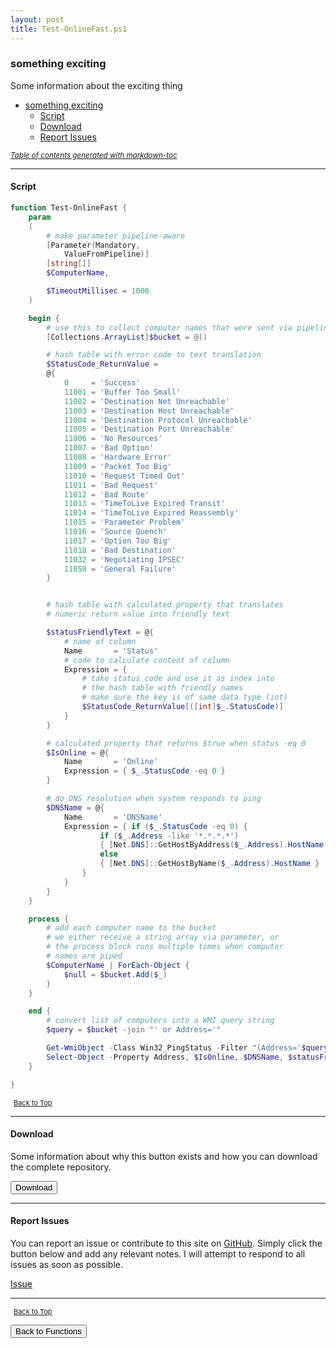 ```yaml
---
layout: post
title: Test-OnlineFast.ps1
---
```


### something exciting

Some information about the exciting thing

- [something exciting](#something-exciting)
  - [Script](#script)
  - [Download](#download)
  - [Report Issues](#report-issues)

<small><i><a href='http://ecotrust-canada.github.io/markdown-toc/'>Table of contents generated with markdown-toc</a></i></small>

---

#### Script

```powershell
function Test-OnlineFast {
    param
    (
        # make parameter pipeline-aware
        [Parameter(Mandatory,
            ValueFromPipeline)]
        [string[]]
        $ComputerName,

        $TimeoutMillisec = 1000
    )

    begin {
        # use this to collect computer names that were sent via pipeline
        [Collections.ArrayList]$bucket = @()

        # hash table with error code to text translation
        $StatusCode_ReturnValue =
        @{
            0     = 'Success'
            11001 = 'Buffer Too Small'
            11002 = 'Destination Net Unreachable'
            11003 = 'Destination Host Unreachable'
            11004 = 'Destination Protocol Unreachable'
            11005 = 'Destination Port Unreachable'
            11006 = 'No Resources'
            11007 = 'Bad Option'
            11008 = 'Hardware Error'
            11009 = 'Packet Too Big'
            11010 = 'Request Timed Out'
            11011 = 'Bad Request'
            11012 = 'Bad Route'
            11013 = 'TimeToLive Expired Transit'
            11014 = 'TimeToLive Expired Reassembly'
            11015 = 'Parameter Problem'
            11016 = 'Source Quench'
            11017 = 'Option Too Big'
            11018 = 'Bad Destination'
            11032 = 'Negotiating IPSEC'
            11050 = 'General Failure'
        }


        # hash table with calculated property that translates
        # numeric return value into friendly text

        $statusFriendlyText = @{
            # name of column
            Name       = 'Status'
            # code to calculate content of column
            Expression = {
                # take status code and use it as index into
                # the hash table with friendly names
                # make sure the key is of same data type (int)
                $StatusCode_ReturnValue[([int]$_.StatusCode)]
            }
        }

        # calculated property that returns $true when status -eq 0
        $IsOnline = @{
            Name       = 'Online'
            Expression = { $_.StatusCode -eq 0 }
        }

        # do DNS resolution when system responds to ping
        $DNSName = @{
            Name       = 'DNSName'
            Expression = { if ($_.StatusCode -eq 0) {
                    if ($_.Address -like '*.*.*.*')
                    { [Net.DNS]::GetHostByAddress($_.Address).HostName }
                    else
                    { [Net.DNS]::GetHostByName($_.Address).HostName }
                }
            }
        }
    }

    process {
        # add each computer name to the bucket
        # we either receive a string array via parameter, or
        # the process block runs multiple times when computer
        # names are piped
        $ComputerName | ForEach-Object {
            $null = $bucket.Add($_)
        }
    }

    end {
        # convert list of computers into a WMI query string
        $query = $bucket -join "' or Address='"

        Get-WmiObject -Class Win32_PingStatus -Filter "(Address='$query') and timeout=$TimeoutMillisec" |
        Select-Object -Property Address, $IsOnline, $DNSName, $statusFriendlyText
    }

}
```

<span style="font-size:11px;"><a href="#"><i class="fas fa-caret-up" aria-hidden="true" style="color: white; margin-right:5px;"></i>Back to Top</a></span>

---

#### Download

Some information about why this button exists and how you can download the complete repository.

<button class="btn" type="submit" onclick="window.open('/PowerShell/functions/Test-OnlineFast.ps1')">
    <i class="fa fa-cloud-download-alt">
    </i>
        Download
</button>

---

#### Report Issues

You can report an issue or contribute to this site on <a href="https://github.com/BanterBoy/scripts-blog/issues">GitHub</a>. Simply click the button below and add any relevant notes. I will attempt to respond to all issues as soon as possible.

<!-- Place this tag where you want the button to render. -->

<a class="github-button" href="https://github.com/BanterBoy/scripts-blog/issues/new?title=Test-OnlineFast.ps1&body=There is a problem with this function. Please find details below." data-show-count="true" aria-label="Issue BanterBoy/scripts-blog on GitHub">Issue</a>

---

<span style="font-size:11px;"><a href="#"><i class="fas fa-caret-up" aria-hidden="true" style="color: white; margin-right:5px;"></i>Back to Top</a></span>

<a href="/menu/_pages/functions.html">
    <button class="btn">
        <i class='fas fa-reply'>
        </i>
            Back to Functions
    </button>
</a>

[1]: http://ecotrust-canada.github.io/markdown-toc
[2]: https://github.com/googlearchive/code-prettify

```

```
